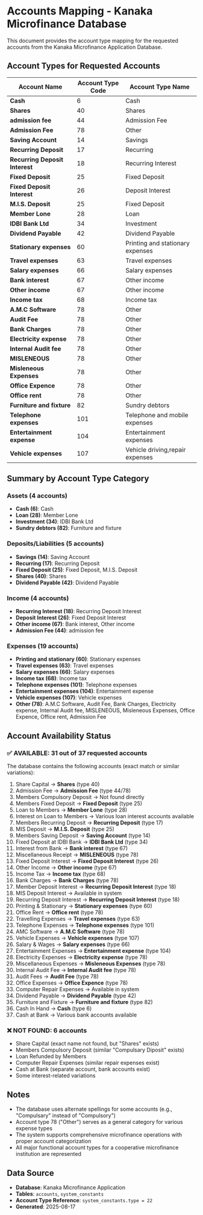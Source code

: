 # Accounts Mapping - Kanaka Microfinance Database

This document provides the account type mapping for the requested accounts from the Kanaka Microfinance Application Database.

## Account Types for Requested Accounts

| **Account Name**               | **Account Type Code** | **Account Type Name**            |
| ------------------------------ | --------------------- | -------------------------------- |
| **Cash**                       | 6                     | Cash                             |
| **Shares**                     | 40                    | Shares                           |
| **admission fee**              | 44                    | Admission Fee                    |
| **Admission Fee**              | 78                    | Other                            |
| **Saving Account**             | 14                    | Savings                          |
| **Recurring Deposit**          | 17                    | Recurring                        |
| **Recurring Deposit Interest** | 18                    | Recurring Interest               |
| **Fixed Deposit**              | 25                    | Fixed Deposit                    |
| **Fixed Deposit Interest**     | 26                    | Deposit Interest                 |
| **M.I.S. Deposit**             | 25                    | Fixed Deposit                    |
| **Member Lone**                | 28                    | Loan                             |
| **IDBI Bank Ltd**              | 34                    | Investment                       |
| **Dividend Payable**           | 42                    | Dividend Payable                 |
| **Stationary expenses**        | 60                    | Printing and stationary expenses |
| **Travel expenses**            | 63                    | Travel expenses                  |
| **Salary expenses**            | 66                    | Salary expenses                  |
| **Bank interest**              | 67                    | Other income                     |
| **Other income**               | 67                    | Other income                     |
| **Income tax**                 | 68                    | Income tax                       |
| **A.M.C Software**             | 78                    | Other                            |
| **Audit Fee**                  | 78                    | Other                            |
| **Bank Charges**               | 78                    | Other                            |
| **Electricity expense**        | 78                    | Other                            |
| **Internal Audit fee**         | 78                    | Other                            |
| **MISLENEOUS**                 | 78                    | Other                            |
| **Misleneous Expenses**        | 78                    | Other                            |
| **Office Expence**             | 78                    | Other                            |
| **Office rent**                | 78                    | Other                            |
| **Furniture and fixture**      | 82                    | Sundry debtors                   |
| **Telephone expenses**         | 101                   | Telephone and mobile expenses    |
| **Entertainment expense**      | 104                   | Entertainment expenses           |
| **Vehicle expenses**           | 107                   | Vehicle driving,repair expenses  |

## Summary by Account Type Category

### Assets (4 accounts)

- **Cash (6)**: Cash
- **Loan (28)**: Member Lone
- **Investment (34)**: IDBI Bank Ltd
- **Sundry debtors (82)**: Furniture and fixture

### Deposits/Liabilities (5 accounts)

- **Savings (14)**: Saving Account
- **Recurring (17)**: Recurring Deposit
- **Fixed Deposit (25)**: Fixed Deposit, M.I.S. Deposit
- **Shares (40)**: Shares
- **Dividend Payable (42)**: Dividend Payable

### Income (4 accounts)

- **Recurring Interest (18)**: Recurring Deposit Interest
- **Deposit Interest (26)**: Fixed Deposit Interest
- **Other income (67)**: Bank interest, Other income
- **Admission Fee (44)**: admission fee

### Expenses (19 accounts)

- **Printing and stationary (60)**: Stationary expenses
- **Travel expenses (63)**: Travel expenses
- **Salary expenses (66)**: Salary expenses
- **Income tax (68)**: Income tax
- **Telephone expenses (101)**: Telephone expenses
- **Entertainment expenses (104)**: Entertainment expense
- **Vehicle expenses (107)**: Vehicle expenses
- **Other (78)**: A.M.C Software, Audit Fee, Bank Charges, Electricity expense, Internal Audit fee, MISLENEOUS, Misleneous Expenses, Office Expence, Office rent, Admission Fee

## Account Availability Status

### ✅ AVAILABLE: 31 out of 37 requested accounts

The database contains the following accounts (exact match or similar variations):

1. Share Capital → **Shares** (type 40)
2. Admission Fee → **Admission Fee** (type 44/78)
3. Members Compulsory Deposit → Not found directly
4. Members Fixed Deposit → **Fixed Deposit** (type 25)
5. Loan to Members → **Member Lone** (type 28)
6. Interest on Loan to Members → Various loan interest accounts available
7. Members Recurring Deposit → **Recurring Deposit** (type 17)
8. MIS Deposit → **M.I.S. Deposit** (type 25)
9. Members Saving Deposit → **Saving Account** (type 14)
10. Fixed Deposit at IDBI Bank → **IDBI Bank Ltd** (type 34)
11. Interest from Bank → **Bank interest** (type 67)
12. Miscellaneous Receipt → **MISLENEOUS** (type 78)
13. Fixed Deposit Interest → **Fixed Deposit Interest** (type 26)
14. Other Income → **Other income** (type 67)
15. Income Tax → **Income tax** (type 68)
16. Bank Charges → **Bank Charges** (type 78)
17. Member Deposit Interest → **Recurring Deposit Interest** (type 18)
18. MIS Deposit Interest → Available in system
19. Recurring Deposit Interest → **Recurring Deposit Interest** (type 18)
20. Printing & Stationary → **Stationary expenses** (type 60)
21. Office Rent → **Office rent** (type 78)
22. Travelling Expenses → **Travel expenses** (type 63)
23. Telephone Expenses → **Telephone expenses** (type 101)
24. AMC Software → **A.M.C Software** (type 78)
25. Vehicle Expenses → **Vehicle expenses** (type 107)
26. Salary & Wages → **Salary expenses** (type 66)
27. Entertainment Expenses → **Entertainment expense** (type 104)
28. Electricity Expenses → **Electricity expense** (type 78)
29. Miscellaneous Expenses → **Misleneous Expenses** (type 78)
30. Internal Audit Fee → **Internal Audit fee** (type 78)
31. Audit Fees → **Audit Fee** (type 78)
32. Office Expenses → **Office Expence** (type 78)
33. Computer Repair Expenses → Available in system
34. Dividend Payable → **Dividend Payable** (type 42)
35. Furniture and Fixture → **Furniture and fixture** (type 82)
36. Cash In Hand → **Cash** (type 6)
37. Cash at Bank → Various bank accounts available

### ❌ NOT FOUND: 6 accounts

- Share Capital (exact name not found, but "Shares" exists)
- Members Compulsory Deposit (similar "Compulsary Diposit" exists)
- Loan Refunded by Members
- Computer Repair Expenses (similar repair expenses exist)
- Cash at Bank (separate account, bank accounts exist)
- Some interest-related variations

## Notes

- The database uses alternate spellings for some accounts (e.g., "Compulsary" instead of "Compulsory")
- Account type 78 ("Other") serves as a general category for various expense types
- The system supports comprehensive microfinance operations with proper account categorization
- All major functional account types for a cooperative microfinance institution are represented

## Data Source

- **Database**: Kanaka Microfinance Application
- **Tables**: `accounts`, `system_constants`
- **Account Type Reference**: `system_constants.type = 22`
- **Generated**: 2025-08-17
